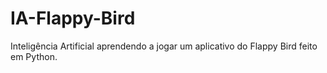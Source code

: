 # IA-Flappy-Bird
Inteligência Artificial aprendendo a jogar um aplicativo do Flappy Bird feito em Python.
